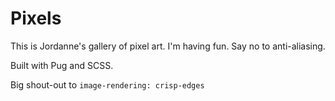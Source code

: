 # Pixels
This is Jordanne's gallery of pixel art. 
I'm having fun. Say no to anti-aliasing. 

Built with Pug and SCSS. 

Big shout-out to `image-rendering: crisp-edges`